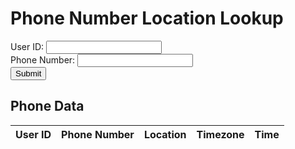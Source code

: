 <html lang="en">
  <head>
    <meta charset="UTF-8">
    <meta name="viewport" content="width=device-width, initial-scale=1.0">
    <title>Phone Number Location Lookup</title>
  </head>
  <body>
    <h1>Phone Number Location Lookup</h1>
    <form id="phone-form">
      <label for="user_id">User ID:</label>
      <input type="text" id="user_id" name="user_id" required><br>
      <label for="phone_number">Phone Number:</label>
      <input type="text" id="phone_number" name="phone_number" required><br>
      <button type="submit" id="submit-btn">Submit</button>
    </form>
    <div id="result"></div>
    <h2>Phone Data</h2>
    <table id="phone-table">
      <thead>
        <tr>
          <th>User ID</th>
          <th>Phone Number</th>
          <th>Location</th>
          <th>Timezone</th>
          <th>Time</th>
        </tr>
      </thead>
      <tbody>
      </tbody>
    </table>
    <script>
      const form = document.getElementById('phone-form');
      const result = document.getElementById('result');
      const submitBtn = document.getElementById('submit-btn');
      const phoneTable = document.getElementById('phone-table');
      // Helper function to clear the table body
      function clearTable() {
        const tableBody = phoneTable.querySelector('tbody');
        tableBody.innerHTML = '';
      }
      // Helper function to add a row to the table
      function addRowToTable(rowData) {
        const tableBody = phoneTable.querySelector('tbody');
        const tableRow = document.createElement('tr');
        for (const cellData of rowData) {
          const cell = document.createElement('td');
          cell.textContent = cellData;
          tableRow.appendChild(cell);
        }
        tableBody.appendChild(tableRow);
      }
      // Helper function to fetch phone data from the API and populate the table
      async function getPhoneData() {
        try {
          const response = await fetch('https://jasj-inventory.duckdns.org/api/phone');
          if (!response.ok) {
            throw new Error('Network response was not ok');
          }
          const data = await response.json();
          clearTable();
          for (const row of data) {
            addRowToTable(Object.values(row));
          }
        } catch (error) {
          console.error('Error:', error);
          result.innerText = `An error occurred: ${error.message}`;
        }
      }
      form.addEventListener('submit', async (event) => {
        event.preventDefault();
        const formData = new FormData(event.target);
        try {
          const response = await fetch('https://jasj-inventory.duckdns.org/submit', {
            method: 'POST',
            body: formData
          });
          if (!response.ok) {
            throw new Error('Network response was not ok');
          }
          const data = await response.text();
          result.innerText = data;
          // Fetch the updated data from the API and repopulate the table
          getPhoneData();
        } catch (error) {
          console.error('Error:', error);
          result.innerText = `An error occurred: ${error.message}`;
        }
      });
      // Fetch the initial phone data and populate the table
      getPhoneData();
    </script>
  </body>
</html>